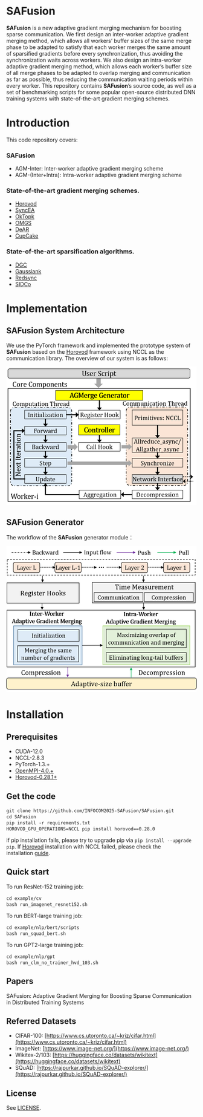 # SAFusion

__SAFusion__ is a new adaptive gradient merging mechanism for boosting sparse communication. We first design an inter-worker adaptive gradient merging method, which allows all workers’ buffer sizes of the same merge phase to be adapted to satisfy that each worker merges the same amount of sparsified gradients before every synchronization, thus avoiding the synchronization waits across workers. We also design an intra-worker adaptive gradient merging method, which allows each worker’s buffer size of all merge phases to be adapted to overlap merging and communication as far as possible, thus reducing the communication waiting periods within every worker. This repository contains __SAFusion__’s source code, as well as a set of benchmarking scripts for some popular open-source distributed DNN training systems with state-of-the-art gradient merging schemes.

# Introduction
This code repository covers:
### __SAFusion__
- AGM-Inter: Inter-worker adaptive gradient merging scheme
- AGM-(Inter+Intra): Intra-worker adaptive gradient merging scheme

### State-of-the-art gradient merging schemes.

- [Horovod](https://github.com/horovod/horovod)
- [SyncEA](https://dl.acm.org/doi/pdf/10.1145/3126908.3126912)
- [OkTopk](https://dl.acm.org/doi/pdf/10.1145/3126908.3126912)
- [OMGS](https://github.com/HKBU-HPML/OMGS-SGD)
- [DeAR](https://github.com/lzhangbv/dear_pytorch?tab=readme-ov-file)
- [CupCake](https://github.com/lzhangbv/dear_pytorch?tab=readme-ov-file)

### State-of-the-art sparsification algorithms.

- [DGC](https://arxiv.org/pdf/1712.01887.pdf)
- [Gaussiank](https://arxiv.org/pdf/1911.08772.pdf)
- [Redsync](https://www.sciencedirect.com/science/article/pii/S0743731518308657)
- [SIDCo](https://proceedings.mlsys.org/paper_files/paper/2021/file/fea47a8aa372e42f3c84327aec9506cf-Paper.pdf)

# Implementation



## **__SAFusion__** System Architecture
We use the PyTorch framework and implemented the prototype system of __SAFusion__ based on the [Horovod](https://github.com/horovod/horovod) framework using NCCL as the communication library. The overview of our system is as follows: 
<!-- ![Overview](Overview.png) -->
<center class ='img'>
<img src="Overview.png" width="600px" />
</center>

## **__SAFusion__** Generator
The workflow of the __SAFusion__ generator module：
<center class ='img'>
<img src="Generator.png" width="600px" />
</center>

# Installation


## **Prerequisites**
- CUDA-12.0
- NCCL-2.8.3
- PyTorch-1.3.+
- [OpenMPI-4.0.+](https://www-lb.open-mpi.org/software/ompi/v4.0/)
- [Horovod-0.28.1+](https://github.com/horovod/horovod)


## **Get the code**
```
git clone https://github.com/INFOCOM2025-SAFusion/SAFusion.git
cd SAFusion
pip install -r requirements.txt
HOROVOD_GPU_OPERATIONS=NCCL pip install horovod==0.28.0
```

if pip installation fails, please try to upgrade pip via `pip install --upgrade pip`. If [Horovod](https://github.com/horovod/horovod) installation with NCCL failed, please check the installation [guide](https://horovod.readthedocs.io/en/stable/install_include.html).

## **Quick start**

To run ResNet-152 training job:

```
cd example/cv
bash run_imagenet_resnet152.sh
```

To run BERT-large training job:
```
cd example/nlp/bert/scripts
bash run_squad_bert.sh
```

To run GPT2-large training job:
```
cd example/nlp/gpt
bash run_clm_no_trainer_hvd_103.sh
```

## **Papers**

SAFusion: Adaptive Gradient Merging for Boosting Sparse Communication in Distributed Training Systems

## **Referred Datasets**

- CIFAR-100: [https://www.cs.utoronto.ca/~kriz/cifar.html](https://www.cs.utoronto.ca/~kriz/cifar.html)
- ImageNet: [https://www.image-net.org/](https://www.image-net.org/)
- Wikitex-2/103: [https://huggingface.co/datasets/wikitext](https://huggingface.co/datasets/wikitext)
- SQuAD: [https://rajpurkar.github.io/SQuAD-explorer/](https://rajpurkar.github.io/SQuAD-explorer/)

## **License**

See [LICENSE](https://github.com/ATC24-SAFusion/SAFusion/blob/main/LICENSE.txt).
